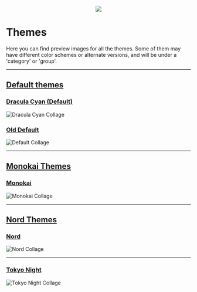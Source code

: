 
<p align="center">
  <a href="https://tcno.co/">
    <img src="https://raw.githubusercontent.com/TcNobo/TcNo-Acc-Switcher-Themes/master/other/img/Themes_Banner.png"></a>
</p>

# Themes

Here you can find preview images for all the themes. Some of them may have different color schemes or alternate versions, and will be under a 'category' or 'group'. 

---

## [Default themes](Themes/Default_Themes)

### [Dracula Cyan (Default)](Themes/Default_Themes/Dracula_Cyan)

![Dracula Cyan Collage](https://i.imgur.com/zTVFlFe.png)

### [Old Default](Themes/Default_Themes/Old_Default)

![Default Collage](https://i.imgur.com/YNgI0Pa.png)

---

## [Monokai Themes](Themes/Monokai_Themes/Monokai)
### [Monokai](Themes/Monokai_Themes/Monokai)

![Monokai Collage](https://i.imgur.com/TbqEj5T.png)

---

## [Nord Themes](Themes/Nord_Themes/Nord)
### [Nord](Themes/Nord_Themes/Nord)

![Nord Collage](https://i.imgur.com/bkMfkJa.png)

---

### [Tokyo Night](Themes/Tokyo_Night)

![Tokyo Night Collage](https://i.imgur.com/xkg042o.png)
